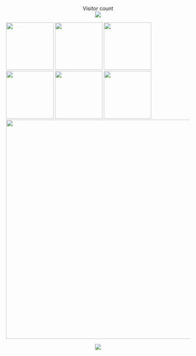 <p align="center"> 
  Visitor count<br>
  <img src="https://profile-counter.glitch.me/shuming1998/count.svg" />
</p>

<div align=left>
<img src="https://github.com/shuming1998/shuming1998/blob/main/dist/firework.gif" style=" width:130px;height:150 px"/>
<img src="https://github.com/shuming1998/shuming1998/blob/main/dist/firework.gif" style=" width:130px;height:150 px"/>
<img src="https://github.com/shuming1998/shuming1998/blob/main/dist/firework.gif" style=" width:130px;height:150 px"/>
<img src="https://github.com/shuming1998/shuming1998/blob/main/dist/firework.gif" style=" width:130px;height:150 px"/>
<img src="https://github.com/shuming1998/shuming1998/blob/main/dist/firework.gif" style=" width:130px;height:150 px"/>
<img src="https://github.com/shuming1998/shuming1998/blob/main/dist/firework.gif" style=" width:130px;height:150 px"/>
</div>

<div align=center>
<img src="https://github.com/shuming1998/shuming1998/blob/main/dist/kaik.gif" style=" width:600px;height:200 px"/>
</div>

<p align="center"> 
<a href=#><img src="https://github.com/shuming1998/shuming1998/blob/main/dist/github-user-contribution.svg"></a>
</p>




